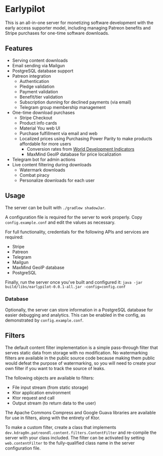 # Earlypilot

This is an all-in-one server for monetizing software development with the early access supporter model, including managing Patreon benefits and Stripe purchases for one-time software downloads.

## Features

- Serving content downloads
- Email sending via Mailgun
- PostgreSQL database support
- Patreon integration
  - Authentication
  - Pledge validation
  - Payment validation
  - Benefit/tier validation
  - Subscription dunning for declined payments (via email)
  - Telegram group membership management
- One-time download purchases
  - Stripe Checkout
  - Product info cards
  - Material You web UI
  - Purchase fulfillment via email and web
  - Localized prices using Purchasing Power Parity to make products affordable for more users
    - Conversion rates from [World Development Indicators](https://data.worldbank.org/indicator/PA.NUS.PPPC.RF)
    - MaxMind GeoIP database for price localization
- Telegram bot for admin actions
- Live content filtering during downloads
  - Watermark downloads
  - Combat piracy
  - Personalize downloads for each user

## Usage

The server can be built with `./gradlew shadowJar`.

A configuration file is required for the server to work properly. Copy `config.example.conf` and edit the values as necessary.

For full functionality, credentials for the following APIs and services are required:

- Stripe
- Patreon
- Telegram
- Mailgun
- MaxMind GeoIP database
- PostgreSQL

Finally, run the server once you've built and configured it: `java -jar build/libs/earlypilot-0.0.1-all.jar -config=config.conf`

### Database

Optionally, the server can store information in a PostgreSQL database for easier debugging and analytics. This can be enabled in the config, as demonstrated by `config.example.conf`.

## Filters

The default content filter implementation is a simple pass-through filter that serves static data from storage with no modification. No watermarking filters are available in the public source code because making them public would defeat the purpose of watermarking, so you will need to create your own filter if you want to track the source of leaks.

The following objects are available to filters:

- File input stream (from static storage)
- Ktor application environment
- Ktor request and call
- Output stream (to return data to the user)

The Apache Commons Compress and Google Guava libraries are available for use in filters, along with the entirety of Ktor.

To make a custom filter, create a class that implements `dev.kdrag0n.patreondl.content.filters.ContentFilter` and re-compile the server with your class included. The filter can be activated by setting `web.contentFilter` to the fully-qualified class name in the server configuration file.
